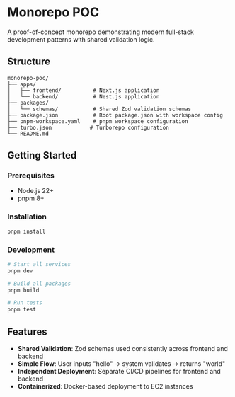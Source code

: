 # Monorepo POC

A proof-of-concept monorepo demonstrating modern full-stack development patterns with shared validation logic.

## Structure

```
monorepo-poc/
├── apps/
│   ├── frontend/          # Next.js application
│   └── backend/           # Nest.js application
├── packages/
│   └── schemas/           # Shared Zod validation schemas
├── package.json           # Root package.json with workspace config
├── pnpm-workspace.yaml    # pnpm workspace configuration
├── turbo.json            # Turborepo configuration
└── README.md
```

## Getting Started

### Prerequisites

- Node.js 22+
- pnpm 8+

### Installation

```bash
pnpm install
```

### Development

```bash
# Start all services
pnpm dev

# Build all packages
pnpm build

# Run tests
pnpm test
```

## Features

- **Shared Validation**: Zod schemas used consistently across frontend and backend
- **Simple Flow**: User inputs "hello" → system validates → returns "world"
- **Independent Deployment**: Separate CI/CD pipelines for frontend and backend
- **Containerized**: Docker-based deployment to EC2 instances
